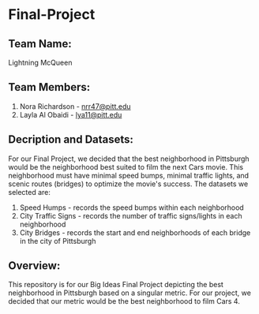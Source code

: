 # Final-Project

## Team Name:
Lightning McQueen

## Team Members:
1. Nora Richardson - nrr47@pitt.edu
2. Layla Al Obaidi - lya11@pitt.edu

## Decription and Datasets:
For our Final Project, we decided that the best neighborhood in Pittsburgh would be the neighborhood best suited to film the next Cars movie. This neighborhood must have minimal speed bumps, minimal traffic lights, and scenic routes (bridges) to optimize the movie's success. The datasets we selected are:
1. Speed Humps - records the speed bumps within each neighborhood
2. City Traffic Signs - records the number of traffic signs/lights in each neighborhood
3. City Bridges - records the start and end neighborhoods of each bridge in the city of Pittsburgh

## Overview:
This repository is for our Big Ideas Final Project depicting the best neighborhood in Pittsburgh based on a singular metric. For our project, we decided that our metric would be the best neighborhood to film Cars 4.

